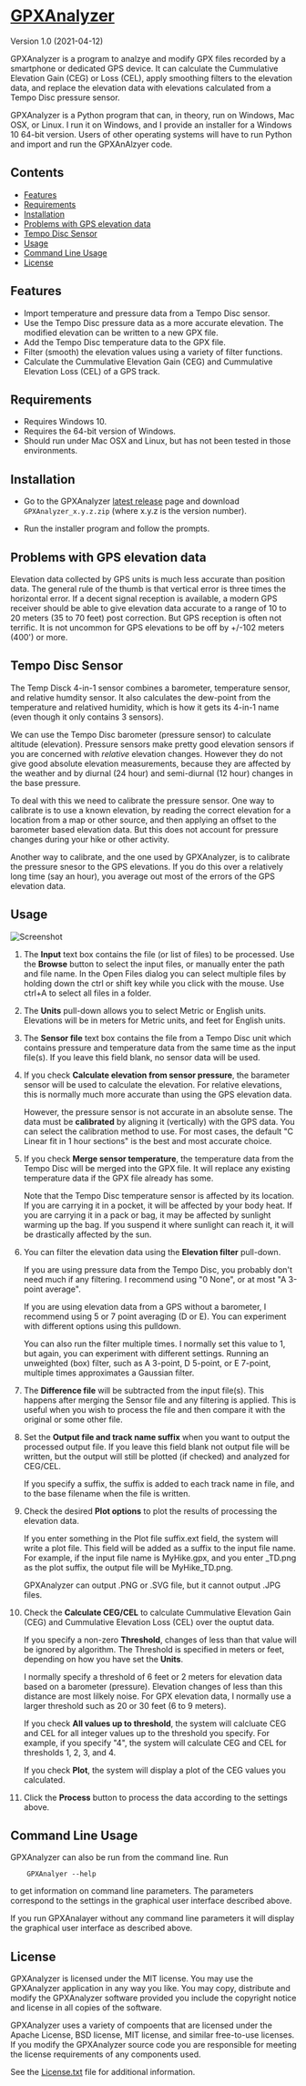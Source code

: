 [GPXAnalyzer](https://github.com/dmcclimans/GPXAnalyzer)
==========

Version 1.0  (2021-04-12)

GPXAnalyzer is a program to analzye and modify GPX files recorded by a smartphone or
dedicated GPS device. It can calculate the Cummulative Elevation Gain (CEG) or Loss (CEL),
apply smoothing filters to the elevation data, and replace the elevation data with
elevations calculated from a Tempo Disc pressure sensor.

GPXAnalyzer is a Python program that can, in theory, run on Windows, Mac OSX, or Linux.
I run it on Windows, and I provide an installer for a Windows 10 64-bit version.
Users of other operating systems will have to run Python and import and run the
GPXAnAlzyer code.

## Contents
*   [Features](#features)
*   [Requirements](#requirements)
*   [Installation](#installation)
*   [Problems with GPS elevation data](#problems-with-gps-elevation-data)
*   [Tempo Disc Sensor](#tempo-disc-sensor)
*   [Usage](#usage)
*   [Command Line Usage](#command-line-usage)
*   [License](#license)

## Features
*   Import temperature and pressure data from a Tempo Disc sensor.
*   Use the Tempo Disc pressure data as a more accurate elevation. The modified elevation
    can be written to a new GPX file.
*   Add the Tempo Disc temperature data to the GPX file.
*   Filter (smooth) the elevation values using a variety of filter functions.
*   Calculate the Cummulative Elevation Gain (CEG) and Cummulative Elevation Loss (CEL) of a
    GPS track.

## Requirements
*   Requires Windows 10.
*   Requires the 64-bit version of Windows.
*   Should run under Mac OSX and Linux, but has not been tested in those environments.

## Installation
*   Go to the GPXAnalyzer
    [latest release](https://github.com/dmcclimans/GPXAnalyzer/releases/latest)
    page and download `GPXAnalyzer_x.y.z.zip` (where x.y.z is the version number).

*   Run the installer program and follow the prompts.

## Problems with GPS elevation data

Elevation data collected by GPS units is much less accurate than position data.
The general rule of the thumb is that vertical error is three times the horizontal error.
If a decent signal reception is available, a modern GPS receiver should be able to give
elevation data accurate to a range of 10 to 20 meters (35 to 70 feet) post correction.
But GPS reception is often not terrific.
It is not uncommon for GPS elevations to be off by +/-102 meters (400') or more.


## Tempo Disc Sensor

The Temp Disck 4-in-1 sensor combines a barometer, temperature sensor, and relative
humdity sensor. It also calculates the dew-point from the temperature and relatived
humidity, which is how it gets its 4-in-1 name (even though it only contains 3 sensors).

We can use the Tempo Disc barometer (pressure sensor) to calculate altitude (elevation).
Pressure sensors make pretty good elevation sensors if you are concerned with *relative*
elevation changes. However they do not give good absolute elevation measurements, because
they are affected by the weather and by diurnal (24 hour) and semi-diurnal (12 hour)
changes in the base pressure.

To deal with this we need to calibrate the pressure sensor. One way to calibrate is to use
a known elevation, by reading the correct elevation for a location from a map or other
source, and then applying an offset to the barometer based elevation data. But this does
not account for pressure changes during your hike or other activity.

Another way to calibrate, and the one used by GPXAnalyzer, is to calibrate the pressure
snesor to the GPS elevations. If you do this over a relatively long time (say an hour),
you average out most of the errors of the GPS elevation data.

## Usage
![Screenshot](Screenshot1.png)

1.  The **Input** text box contains the file (or list of files) to be processed.
    Use the **Browse** button to select the input files, or manually enter the path and
    file name.
    In the Open Files dialog you can select multiple files by holding down the ctrl or shift key
    while you click with the mouse. Use ctrl+A to select all files in a folder.

2.  The **Units** pull-down allows you to select Metric or English units. Elevations will be
    in meters for Metric units, and feet for English units.

3. The **Sensor file** text box contains the file from a Tempo Disc unit which contains
    pressure and temperature data from the same time as the input file(s). If you leave this
    field blank, no sensor data will be used.

4. If you check **Calculate elevation from sensor pressure**, the barameter sensor will be
    used to calculate the elevation. For relative elevations, this is normally much more
    accurate than using the GPS elevation data.

    However, the pressure sensor is not accurate in an absolute sense. The data must be
    **calibrated** by aligning it (vertically) with the GPS data. You can select the
    calibration method to use. For most cases, the default "C Linear fit in 1 hour
    sections" is the best and most accurate choice.

5.  If you check **Merge sensor temperature**, the temperature data from the Tempo Disc will
    be merged into the GPX file. It will replace any existing temperature data if the GPX
    file already has some.

    Note that the Tempo Disc temperature sensor is affected by its location.
    If you are carrying it in a pocket, it will be affected by your body heat.
    If you are carrying it in a pack or bag, it may be affected by sunlight warming
    up the bag.
    If you suspend it where sunlight can reach it, it will be drastically affected by the
    sun.

6.  You can filter the elevation data using the **Elevation filter** pull-down.

    If you are using pressure data from the Tempo Disc, you probably don't need much if
    any filtering. I recommend using "0 None", or at most "A 3-point average".

    If you are using elevation data from a GPS without a barometer, I recommend
    using 5 or 7 point averaging (D or E). You can experiment with different options using
    this pulldown.

    You can also run the filter multiple times. I normally set this value to 1, but again,
    you can experiment with different settings. Running an unweighted (box) filter, such as A
    3-point, D 5-point, or E 7-point, multiple times approximates a Gaussian filter.

7.  The **Difference file** will be subtracted from the input file(s). This happens after
    merging the Sensor file and any filtering is applied.
    This is useful when you wish to process the file and then compare it with the
    original or some other file.

8.  Set the **Output file and track name suffix** when you want to output the processed
    output file. If you leave this field blank not output file will be written, but the
    output will still be plotted (if checked) and analyzed for CEG/CEL.

    If you specify a suffix, the suffix is added to each track name in file, and to the
    base filename when the file is written.

9.  Check the desired **Plot options** to plot the results of processing the elevation
    data.

    If you enter something in the Plot file suffix.ext field, the system will write a
    plot file. This field will be added as a suffix to the input file name. For example,
    if the input file name is MyHike.gpx, and you enter _TD.png as the plot suffix, the
    output file will be MyHike_TD.png.

    GPXAnalyzer can output .PNG or .SVG file, but it cannot output .JPG files.

10. Check the **Calculate CEG/CEL** to calculate Cummulative Elevation Gain (CEG) and
    Cummulative Elevation Loss (CEL) over the ouptut data.

    If you specify a non-zero **Threshold**, changes of less than that value will be
    ignored by algorithm. The Threshold is specified in meters or feet, depending on how
    you have set the **Units**.

    I normally specify a threshold of 6 feet or 2 meters for elevation data based on a
    barometer (pressure). Elevation changes of less than this distance are most lilkely
    noise. For GPX elevation data, I normally use a larger threshold such as 20 or 30 feet
    (6 to 9 meters).

    If you check **All values up to threshold**, the system will calcluate CEG and CEL for
    all integer values up to the threshold you specify. For example, if you specify "4",
    the system will calculate CEG and CEL for thresholds 1, 2, 3, and 4.

    If you check **Plot**, the system will display a plot of the CEG values you calculated.

11. Click the **Process** button to process the data according to the settings above.



## Command Line Usage

GPXAnalyzer can also be run from the command line. Run

        GPXAnalyer --help

to get information on command line parameters. The parameters correspond to the settings
in the graphical user interface described above.

If you run GPXAnalayer without any command line parameters it will display the graphical
user interface as described above.


## License
GPXAnalyzer is licensed under the MIT license. You may use the GPXAnalyzer application in
any way you like. You may copy, distribute and modify the GPXAnalyzer software provided you
include the copyright notice and license in all copies of the software.

GPXAnalyzer uses a variety of compoents that are licensed under the Apache License,
BSD license, MIT license, and similar free-to-use licenses. If you modify the GPXAnalyzer
source code you are responsible for meeting the license requirements of any components
used.

See the [License.txt](License.txt) file for additional information.

